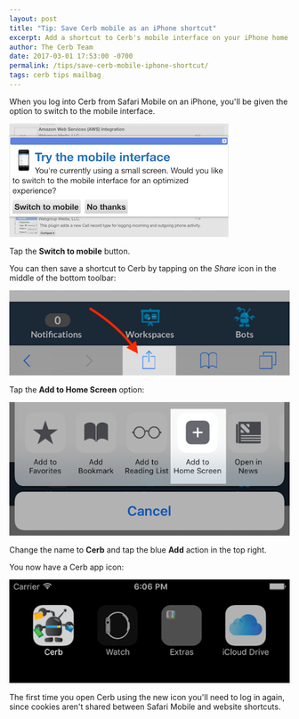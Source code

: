```yaml
---
layout: post
title: "Tip: Save Cerb mobile as an iPhone shortcut"
excerpt: Add a shortcut to Cerb's mobile interface on your iPhone home screen.
author: The Cerb Team
date: 2017-03-01 17:53:00 -0700
permalink: /tips/save-cerb-mobile-iphone-shortcut/
tags: cerb tips mailbag
---
```


When you log into Cerb from Safari Mobile on an iPhone, you'll be given the option to switch to the mobile interface.

<div class="cerb-screenshot">
<img src="/assets/images/tips/save-cerb-mobile-iphone-shortcut/try-mobile.png" class="screenshot">
</div>

Tap the **Switch to mobile** button.

You can then save a shortcut to Cerb by tapping on the _Share_ icon in the middle of the bottom toolbar:

<div class="cerb-screenshot">
<img src="/assets/images/tips/save-cerb-mobile-iphone-shortcut/share.png" class="screenshot">
</div>

Tap the **Add to Home Screen** option:

<div class="cerb-screenshot">
<img src="/assets/images/tips/save-cerb-mobile-iphone-shortcut/add-to-home.png" class="screenshot">
</div>

Change the name to **Cerb** and tap the blue **Add** action in the top right.

You now have a Cerb app icon:

<div class="cerb-screenshot">
<img src="/assets/images/tips/save-cerb-mobile-iphone-shortcut/icon.png" class="screenshot">
</div>

<div class="cerb-box note"><p>
The first time you open Cerb using the new icon you'll need to log in again, since cookies aren't shared between Safari Mobile and website shortcuts.	
</p></div>
